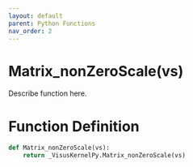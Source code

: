```yaml
---
layout: default
parent: Python Functions
nav_order: 2
---
```


# Matrix_nonZeroScale(vs)

Describe function here.

# Function Definition

```python
def Matrix_nonZeroScale(vs):
    return _VisusKernelPy.Matrix_nonZeroScale(vs)
```